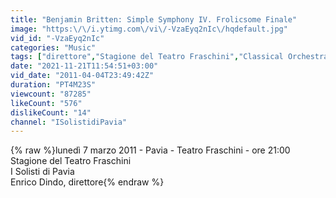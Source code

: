 ```yaml
---
title: "Benjamin Britten: Simple Symphony IV. Frolicsome Finale"
image: "https:\/\/i.ytimg.com\/vi\/-VzaEyq2nIc\/hqdefault.jpg"
vid_id: "-VzaEyq2nIc"
categories: "Music"
tags: ["direttore","Stagione del Teatro Fraschini","Classical Orchestra"]
date: "2021-11-21T11:54:51+03:00"
vid_date: "2011-04-04T23:49:42Z"
duration: "PT4M23S"
viewcount: "87285"
likeCount: "576"
dislikeCount: "14"
channel: "ISolistidiPavia"
---
```

{% raw %}lunedì 7 marzo 2011 - Pavia  - Teatro Fraschini - ore 21:00<br />Stagione del Teatro Fraschini<br />I Solisti di Pavia<br />Enrico Dindo, direttore{% endraw %}
